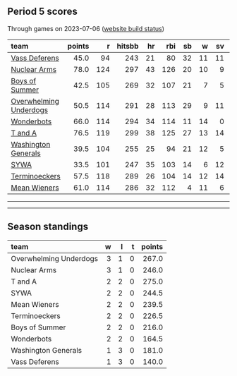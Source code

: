 

## Period 5 scores

Through games on 2023-07-06 ([website build status](https://github.com/brian-bot/pl-site/actions))


|team                   | points|   r| hitsbb| hr| rbi| sb|  w| sv|  so|   era|  whip|
|:----------------------|------:|---:|------:|--:|---:|--:|--:|--:|---:|-----:|-----:|
|[Vass Deferens](./vassdeferens)|   45.0|  94|    243| 21|  80| 32| 11| 11| 216| 3.891| 1.197|
|[Nuclear Arms](./nucleararms)|   78.0| 124|    297| 43| 126| 20| 10|  9| 200| 2.808| 1.050|
|[Boys of Summer](./boysofsummer)|   42.5| 105|    269| 32| 107| 21|  7|  5| 168| 3.537| 1.264|
|[Overwhelming Underdogs](./overwhelmingunderdogs)|   50.5| 114|    291| 28| 113| 29|  9| 11| 153| 4.047| 1.235|
|[Wonderbots](./wonderbots)|   66.0| 114|    294| 34| 114| 11| 14|  0| 208| 3.426| 1.112|
|[T and A](./tanda)     |   76.5| 119|    299| 38| 125| 27| 13| 14| 135| 3.728| 1.167|
|[Washington Generals](./washingtongenerals)|   39.5| 104|    255| 25|  94| 21| 12|  5| 144| 3.498| 1.227|
|[SYWA](./sywa)         |   33.5| 101|    247| 35| 103| 14|  6| 12| 157| 5.482| 1.289|
|[Terminoeckers](./terminoeckers)|   57.5| 118|    289| 26| 104| 14| 12| 14| 207| 3.965| 1.178|
|[Mean Wieners](./meanwieners)|   61.0| 114|    286| 32| 112|  4| 11|  6| 210| 3.035| 1.047|

* * *
* * *

## Season standings


|team                   |  w|  l|  t| points|
|:----------------------|--:|--:|--:|------:|
|Overwhelming Underdogs |  3|  1|  0|  267.0|
|Nuclear Arms           |  3|  1|  0|  246.0|
|T and A                |  2|  2|  0|  275.0|
|SYWA                   |  2|  2|  0|  244.5|
|Mean Wieners           |  2|  2|  0|  239.5|
|Terminoeckers          |  2|  2|  0|  226.5|
|Boys of Summer         |  2|  2|  0|  216.0|
|Wonderbots             |  2|  2|  0|  164.5|
|Washington Generals    |  1|  3|  0|  181.0|
|Vass Deferens          |  1|  3|  0|  140.0|


